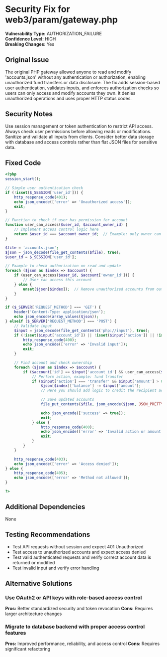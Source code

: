 # Security Fix for web3/param/gateway.php

**Vulnerability Type:** AUTHORIZATION_FAILURE  
**Confidence Level:** HIGH  
**Breaking Changes:** Yes

## Original Issue
The original PHP gateway allowed anyone to read and modify 'accounts.json' without any authentication or authorization, enabling unauthorized fund transfers or data disclosure. The fix adds session-based user authentication, validates inputs, and enforces authorization checks so users can only access and modify accounts they own. It denies unauthorized operations and uses proper HTTP status codes.

## Security Notes
Use session management or token authentication to restrict API access. Always check user permissions before allowing reads or modifications. Sanitize and validate all inputs from clients. Consider better data storage with database and access controls rather than flat JSON files for sensitive data.

## Fixed Code
```php
<?php
session_start();

// Simple user authentication check
if (!isset($_SESSION['user_id'])) {
    http_response_code(401);
    echo json_encode(['error' => 'Unauthorized access']);
    exit;
}

// Function to check if user has permission for account
function user_can_access($user_id, $account_owner_id) {
    // Implement access control logic here
    return $user_id === $account_owner_id;  // Example: only owner can access
}

$file = 'accounts.json';
$json = json_decode(file_get_contents($file), true);
$user_id = $_SESSION['user_id'];

// Example to check authorization on read and update
foreach ($json as $index => $account) {
    if (user_can_access($user_id, $account['owner_id'])) {
        // User can access this account
    } else {
        unset($json[$index]);  // Remove unauthorized accounts from output
    }
}

if ($_SERVER['REQUEST_METHOD'] === 'GET') {
    header('Content-Type: application/json');
    echo json_encode(array_values($json));
} elseif ($_SERVER['REQUEST_METHOD'] === 'POST') {
    // Validate input
    $input = json_decode(file_get_contents('php://input'), true);
    if (!isset($input['account_id']) || !isset($input['action']) || !isset($input['amount'])) {
        http_response_code(400);
        echo json_encode(['error' => 'Invalid input']);
        exit;
    }

    // Find account and check ownership
    foreach ($json as $index => $account) {
        if ($account['id'] == $input['account_id'] && user_can_access($user_id, $account['owner_id'])) {
            // Perform action, example: fund transfer
            if ($input['action'] === 'transfer' && $input['amount'] > 0) {
                $json[$index]['balance'] -= $input['amount'];
                // Here you should add logic to credit the recipient account as well

                // Save updated accounts
                file_put_contents($file, json_encode($json, JSON_PRETTY_PRINT));

                echo json_encode(['success' => true]);
                exit;
            } else {
                http_response_code(400);
                echo json_encode(['error' => 'Invalid action or amount']);
                exit;
            }
        }
    }

    http_response_code(403);
    echo json_encode(['error' => 'Access denied']);
} else {
    http_response_code(405);
    echo json_encode(['error' => 'Method not allowed']);
}

?>

```

## Additional Dependencies
None

## Testing Recommendations
- Test API requests without session and expect 401 Unauthorized
- Test access to unauthorized accounts and expect access denied
- Test valid authenticated requests and verify correct account data is returned or modified
- Test invalid input and verify error handling

## Alternative Solutions

### Use OAuth2 or API keys with role-based access control
**Pros:** Better standardized security and token revocation
**Cons:** Requires larger architecture changes

### Migrate to database backend with proper access control features
**Pros:** Improved performance, reliability, and access control
**Cons:** Requires significant refactoring


